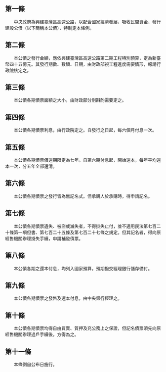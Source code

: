 第一條 
-------
　　中央政府為興建臺灣區高速公路，以配合國家經濟發展，吸收民間資金，發行建設公債（以下簡稱本公債），特制定本條例。  


第二條 
-------
　　本公債之發行金額，應依興建臺灣區高速公路第二期工程特別預算，定為新臺幣四十五億元。其發行期數、數額、日期，由財政部視工程進度需要情形，報請行政院核定之。  


第三條 
-------
　　本公債各期債票面額之大小，由財政部分別斟酌需要定之。  


第四條 
-------
　　本公債各期債票利息，由行政院定之。自發行之日起，每六個月付息一次。  


第五條 
-------
　　本公債各期債票償還期限定為七年。自第六期付息起，開始還本，每年平均還本一次，分五年全部還清。  


第六條 
-------
　　本公債各期債票之發行皆為無記名式。但承購人於承購時，得申請記名。  


第七條 
-------
　　本公債各期債票遺失、被盜或滅失者，不得掛失止付，並不適用民法第七百二十條第一項但書、第七百二十五條及第七百二十七條之規定。但其記名者，得向原經售機關辦理掛失手續，申請補發債票。  


第八條 
-------
　　本公債各期之還本付息，均列入國家預算，預期撥交經理銀行儲存備付。  


第九條 
-------
　　本公債各期債票之發售及還本付息，由中央銀行經理之。  


第十條 
-------
　　本公債各期債票均得自由買賣、質押及充公務上之保證，但記名債票須先向原經售機關辦理過戶手續後，方得為之。  


第十一條 
---------
　　本條例自公布日施行。